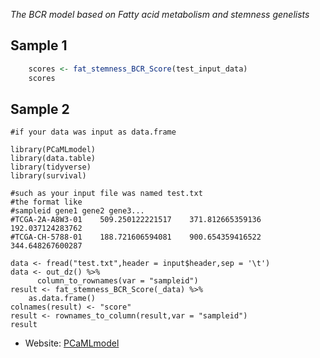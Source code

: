 *The BCR model based on Fatty acid metabolism and stemness genelists*
## Sample 1
```R
	scores <- fat_stemness_BCR_Score(test_input_data)
	scores
```

## Sample 2
```
#if your data was input as data.frame

library(PCaMLmodel)
library(data.table)
library(tidyverse)
library(survival)

#such as your input file was named test.txt
#the format like 
#sampleid gene1 gene2 gene3...
#TCGA-2A-A8W3-01	509.250122221517	371.812665359136	192.037124283762
#TCGA-CH-5788-01	188.721606594081	900.654359416522	344.648267600287

data <- fread("test.txt",header = input$header,sep = '\t')
data <- out_dz() %>%
      column_to_rownames(var = "sampleid")
result <- fat_stemness_BCR_Score(_data) %>%
	as.data.frame()
colnames(result) <- "score"
result <- rownames_to_column(result,var = "sampleid")
result
```
* Website: 
	[PCaMLmodel](http://www.dzwgylab.com/PCaMLmodel)
